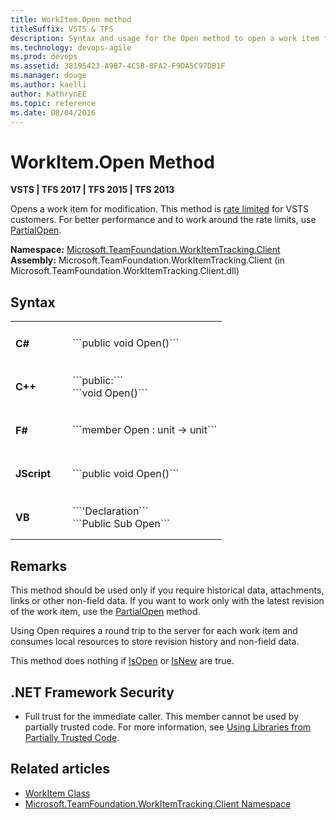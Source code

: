 ```yaml
---
title: WorkItem.Open method 
titleSuffix: VSTS & TFS 
description: Syntax and usage for the Open method to open a work item for modification when working with Visual Studio Team Services (VSTS) or Team Foundation Server (TFS)  
ms.technology: devops-agile
ms.prod: devops
ms.assetid: 38195423-A9B7-4C5B-8FA2-F9DA5C97DB1F
ms.manager: douge
ms.author: kaelliauthor: KathrynEE
ms.topic: reference
ms.date: 08/04/2016
---
```



# WorkItem.Open Method

**VSTS | TFS 2017 | TFS 2015 | TFS 2013**

Opens a work item for modification. This method is [rate limited](../../integrate/concepts/rate-limits.md) for VSTS customers. For better performance and to work around the rate limits, use [PartialOpen](partialopen.md).

**Namespace:**   [Microsoft.TeamFoundation.WorkItemTracking.Client](https://msdn.microsoft.com/library/microsoft.teamfoundation.workitemtracking.client%28v=vs.120%29.aspx)  
**Assembly:**  Microsoft.TeamFoundation.WorkItemTracking.Client (in Microsoft.TeamFoundation.WorkItemTracking.Client.dll)

## Syntax

<table>
<tr>
<td width="75px"> 
<h4>C#</h4>
</td>
<td>
```public void Open()```
</td>
</tr>

<tr>
<td> 
<h4>C++</h4>
</td>
<td>
```public:```<br/>
```void Open()```
</td>
</tr>

<tr>
<td> 
<h4>F#</h4>
</td>
<td>
```member Open : unit -> unit```
</td>
</tr>

<tr>
<td> 
<h4>JScript</h4>
</td>
<td>
```public void Open()```
</td>
</tr>

<tr>
<td> 
<h4>VB</h4>
</td>
<td>
```'Declaration```<br/>
```Public Sub Open```
</td>
</tr>
</table>


<!---
<a data-toggle="collapse" href="#expando-agent-pools">C# ▼</a>
<div class="collapse" id="expando-queues"> 
```public void PartialOpen()```
</div>

<a data-toggle="collapse" href="#expando-agent-pools">C++ ▼</a>
<div class="collapse" id="expando-queues"> 
```public:  
void Open()```
</div>


<a data-toggle="collapse" href="#expando-agent-pools">F# ▼</a>
<div class="collapse" id="expando-queues"> 
```member Open : unit -> unit```
</div>


<a data-toggle="collapse" href="#expando-agent-pools">JScript ▼</a>
<div class="collapse" id="expando-queues"> 
```public function Open()```
</div>

<a data-toggle="collapse" href="#expando-agent-pools">VB ▼</a>
<div class="collapse" id="expando-queues"> 
```'Declaration
Public Sub Open```
</div>
--->
 

## Remarks

This method should be used only if you require historical data, attachments, links or other non-field data. If you want to work only with the latest revision of the work item, use the [PartialOpen](https://msdn.microsoft.com/library/microsoft.teamfoundation.workitemtracking.client.workitem.partialopen%28v=vs.120%29.aspx) method.

Using Open requires a round trip to the server for each work item and consumes local resources to store revision history and non-field data.

This method does nothing if [IsOpen](https://msdn.microsoft.com/library/microsoft.teamfoundation.workitemtracking.client.workitem.isopen%28v=vs.120%29.aspx) or [IsNew](https://msdn.microsoft.com/library/microsoft.teamfoundation.workitemtracking.client.workitem.isnew%28v=vs.120%29.aspx) are true.

## .NET Framework Security

- Full trust for the immediate caller. This member cannot be used by partially trusted code. For more information, see [Using Libraries from Partially Trusted Code](https://msdn.microsoft.com/library/8skskf63%28v=vs.120%29.aspx).

## Related articles

- [WorkItem Class](https://msdn.microsoft.com/library/microsoft.teamfoundation.workitemtracking.client.workitem%28v=vs.120%29.aspx)  
- [Microsoft.TeamFoundation.WorkItemTracking.Client Namespace](https://msdn.microsoft.com/library/microsoft.teamfoundation.workitemtracking.client%28v=vs.120%29.aspx)  
